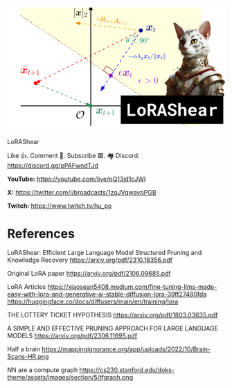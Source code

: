 ![](thumbnails/05.11.2023.png)

LoRAShear

Like 👍. Comment 💬. Subscribe 🟥.
🏘 Discord: https://discord.gg/pPAFwndTJd

**YouTube:** https://youtube.com/live/pQ13jd1cJWI

**X:** https://twitter.com/i/broadcasts/1zqJVqwaypPGB

**Twitch:** https://www.twitch.tv/hu_po


# References

LoRAShear: Efficient Large Language Model Structured Pruning and Knowledge Recovery
https://arxiv.org/pdf/2310.18356.pdf

Original LoRA paper
https://arxiv.org/pdf/2106.09685.pdf

LoRA Articles
https://xiaosean5408.medium.com/fine-tuning-llms-made-easy-with-lora-and-generative-ai-stable-diffusion-lora-39ff27480fda
https://huggingface.co/docs/diffusers/main/en/training/lora

THE LOTTERY TICKET HYPOTHESIS
https://arxiv.org/pdf/1803.03635.pdf

A SIMPLE AND EFFECTIVE PRUNING APPROACH FOR LARGE LANGUAGE MODELS
https://arxiv.org/pdf/2306.11695.pdf

Half a brain
https://mappingignorance.org/app/uploads/2022/10/Brain-Scans-HR.png

NN are a compute graph
https://cs230.stanford.edu/doks-theme/assets/images/section/5/tfgraph.png



